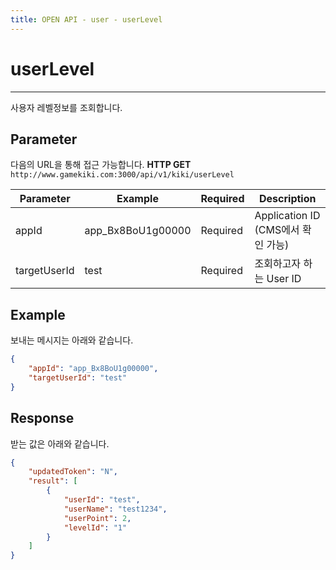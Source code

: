 ```yaml
---
title: OPEN API - user - userLevel
---
```


# userLevel
---

사용자 레벨정보를 조회합니다.

## **Parameter**

다음의 URL을 통해 접근 가능합니다. 
**HTTP GET** `http://www.gamekiki.com:3000/api/v1/kiki/userLevel`

Parameter | Example | Required | Description
---|---|---|---
appId | app_Bx8BoU1g00000 | Required | Application ID (CMS에서 확인 가능)
targetUserId | test | Required | 조회하고자 하는 User ID

## **Example**

보내는 메시지는 아래와 같습니다.

```json
{
    "appId": "app_Bx8BoU1g00000",
    "targetUserId": "test"
}
```

## **Response**

받는 값은 아래와 같습니다.

```json
{
    "updatedToken": "N",
    "result": [
        {
            "userId": "test",
            "userName": "test1234",
            "userPoint": 2,
            "levelId": "1"
        }
    ]
}
```
